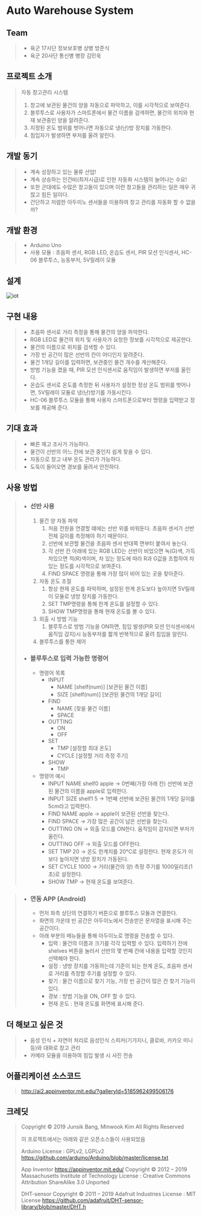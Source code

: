 # Auto Warehouse System

## Team
> * 육군 17사단 정보보호병 상병 방준식
> * 육군 20사단 통신병 병장 김민욱

## 프로젝트 소개
> 자동 창고관리 시스템
> 1. 창고에 보관된 물건의 양을 자동으로 파악하고, 이를 시각적으로 보여준다.
> 2. 블루투스로 사용자가 스마트폰에서 물건 이름을 검색하면, 물건의 위치와 현재 보관중인 양을 알려준다. 
> 3. 지정된 온도 범위를 벗어나면 자동으로 냉(난)방 장치를 가동한다. 
> 4. 침입자가 발생하면 부저를 울려 알린다.

## 개발 동기
> * 계속 성장하고 있는 물류 산업!
> * 계속 상승하는 인건비(최저시급)로 인한 자동화 시스템의 늘어나는 수요!
> * 또한 군대에도 수많은 창고들이 있으며 이런 창고들을 관리하는 일은 매우 귀찮고 힘든 일이다.
> * 간단하고 저렴한 아두이노 센서들을 이용하여 창고 관리를 자동화 할 수 없을까?

## 개발 환경
> * Arduino Uno
> * 사용 모듈 : 초음파 센서, RGB LED, 온습도 센서, PIR 모션 인식센서, HC-06 블루투스, 능동부저, 5V릴레이 모듈

## 설계
![iot](https://user-images.githubusercontent.com/32294568/67346184-dd592b80-f578-11e9-9a93-f991ba9a0f39.jpg)

## 구현 내용
> * 초음파 센서로 거리 측정을 통해 물건의 양을 파악한다.
> * RGB LED로 물건의 위치 및 사용자가 요청한 정보를 시각적으로 제공한다.
> * 물건의 이름으로 위치를 검색할 수 있다.
> * 가장 빈 공간이 많은 선반의 칸이 어디인지 알려준다.
> * 물건 1개당 길이를 입력하면, 보관중인 물건 개수를 계산해준다.
> * 방범 기능을 켰을 때, PIR 모션 인식센서로 움직임이 발생하면 부저를 울린다.
> * 온습도 센서로 온도를 측정한 뒤 사용자가 설정한 정상 온도 범위를 벗어나면, 5V릴레이 모듈로 냉(난)방기를 가동시킨다.
> * HC-06 블루투스 모듈을 통해 사용자 스마트폰으로부터 명령을 입력받고 정보를 제공해 준다.

## 기대 효과
> * 빠른 재고 조사가 가능하다. 
> * 물건이 선반의 어느 칸에 보관 중인지 쉽게 찾을 수 있다.
> * 자동으로 창고 내부 온도 관리가 가능하다.
> * 도둑이 들어오면 경보를 울려서 안전하다.

## 사용 방법
> * ### 선반 사용
>	1. 물건 양 자동 파악
>		1. 처음 전원을 연결할 떄에는 선반 위를 비워둔다. 초음파 센서가 선반 전체 길이를 측정해야 하기 때문이다.
>		2. 선반에 보관할 물건을 초음파 센서 반대쪽 면부터 붙여서 놓는다.
>		3. 각 선반 칸 아래에 있는 RGB LED는 선반이 비었으면 녹(G)색, 가득 차있으면 적(R)색이며, 차 있는 정도에 따라 R과 G값을 조합하여 차 있는 정도를 시각적으로 보여준다.
>		4. FIND SPACE 명령을 통해 가장 많이 비어 있는 곳을 찾아준다.
>	2. 자동 온도 조절
>		1. 항상 현재 온도를 파악하며, 설정된 한계 온도보다 높아지면 5V릴레이 모듈로 냉방 장치를 가동한다.
>		2. SET TMP명령을 통해 한계 온도를 설정할 수 있다.
>		3. SHOW TMP명령을 통해 현재 온도를 볼 수 있다.
>	3. 외출 시 방범 기능
>		1. 블루투스로 방범 기능을 ON하면, 침입 발생(PIR 모션 인식센서에서 움직임 감지)시 능동부저를 짧게 반복적으로 울려 침입을 알린다.
>	4. 블루투스를 통한 제어
> * ### 블루투스로 입력 가능한 명령어
>	* 명령어 목록
>		* INPUT
>			* NAME [shelf(num)] [보관된 물건 이름]
>			* SIZE [shelf(num)] [보관된 물건의 1개당 길이]
>		* FIND
>			* NAME [찾을 물건 이름]
>			* SPACE
>		* OUTTING
>			* ON
>			* OFF
>		* SET
>			* TMP [설정할 최대 온도]
>			* CYCLE [설정할 거리 측정 주기]
>		* SHOW
>			* TMP
>	* 명령어 예시
>		* INPUT NAME shelf0 apple -> 0번째(가장 아래 칸) 선반에 보관된 물건의 이름을 apple로 입력한다.
>		* INPUT SIZE shelf1 5 -> 1번째 선반에 보관된 물건의 1개당 길이를 5cm라고 입력한다.
>		* FIND NAME apple -> apple이 보관된 선반을 찾는다.
>		* FIND SPACE -> 가장 많은 공간이 남은 선반을 찾는다.
>		* OUTTING ON -> 외출 모드를 ON한다. 움직임이 감지되면 부저가 울린다.
>		* OUTTING OFF -> 외출 모드를 OFF한다.
>		* SET TMP 20 -> 온도 한계치를 20°C로 설정한다. 현재 온도가 이보다 높아지면 냉방 장치가 가동된다.
>		* SET CYCLE 1000 -> 거리(물건의 양) 측정 주기를 1000밀리초(1초)로 설정한다.
>		* SHOW TMP -> 현재 온도를 보여준다.

> * ### 연동 APP (Android)
>	* 먼저 좌측 상단의 연결하기 버튼으로 블루투스 모듈과 연결한다.
>	* 화면의 가운데 빈 공간은 아두이노에서 전송받은 문자열을 표시해 주는 공간이다.
>	* 아래 부분의 메뉴들을 통해 아두이노로 명령을 전송할 수 있다.
>		* 입력 : 물건의 이름과 크기를 각각 입력할 수 있다. 입력하기 전에 shelves 버튼을 눌러서 선반의 몇 번째 칸에 내용을 입력할 것인지 선택해야 한다.
>		* 설정 : 냉방 장치를 가동하는데 기준이 되는 한계 온도, 초음파 센서로 거리를 측정할 주기를 설정할 수 있다.
>		* 찾기 : 물건 이름으로 찾기 기능, 가장 빈 공간이 많은 칸 찾기 기능이 있다.
>		* 경보 : 방범 기능을 ON, OFF 할 수 있다.
>		* 현재 온도 : 현재 온도를 화면에 표시해 준다.

## 더 해보고 싶은 것
> * 음성 인식 + 자연어 처리로 음성인식 스피커(기가지니, 클로바, 카카오 미니 등)와 대화로 창고 관리
> * 카메라 모듈을 이용하여 침입 발생 시 사진 전송


## 어플리케이션 소스코드
>http://ai2.appinventor.mit.edu/?galleryId=5185962499506176



## 크레딧
>Copyright © 2019 Junsik Bang, Minwook Kim
>All Rights Reserved
>
>이 프로젝트에서는 아래와 같은 오픈소스들이 사용되었음
>
>Arduino
>License : GPLv2, LGPLv2 https://github.com/arduino/Arduino/blob/master/license.txt
>
>App Inventor
>https://appinventor.mit.edu/
>Copyright © 2012 – 2019 Massachusetts Institute of Technology
>License : Creative Commons Attribution ShareAlike 3.0 Unported
>
>DHT-sensor
>Copyright © 2011 – 2019 Adafruit Industries
>License : MIT License https://github.com/adafruit/DHT-sensor-library/blob/master/DHT.h

